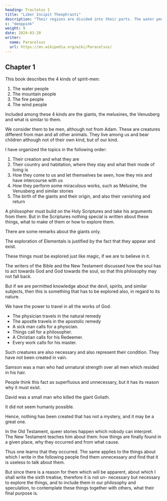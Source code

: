 ```yaml
---
heading: Tractatus 1
title: "Liber Incipit Theophrasti"
description: "Their regions are divided into their parts. The water people have no intercourse with the mountain people, nor the mountain people with them, nor the salamanders"
c: "deeppink"
weight: 9
date: 2024-03-20
writer:
  name: Paracelsus
  url: https://en.wikipedia.org/wiki/Paracelsus/
---
```



## Chapter 1

This book describes the 4 kinds of spirit-men:

1. The water people
2. The mountain people
3. The fire people
4. The wind people

Included among these 4 kinds are the giants, the melusines, the Venusberg and what is similar to them. 

We consider them to be men, although not from Adam. These are creatures different from man and all other animals. They live among us and bear children although not of their own kind, but of our kind. 

I have organized the topics in the following order:

1. Their creation and what they are
2. Their country and habitation, where they stay and what their mode of living is
3. How they come to us and let themselves be seen, how they mix and have intercourse with us
4. How they perform some miraculous works, such as Melusine, the Venusberg and similar stories
5. The birth of the giants and their origin, and also their vanishing and return


A philosopher must build on the Holy Scriptures and take his arguments from them. But in the Scriptures nothing special is written about these things, what to make of them or how to explore them.

There are some remarks about the giants only. 

<!-- Although these things are treated outside the Scriptures,  -->

The exploration of Elementals is justified by the fact that they appear and exist. 

These things must be explored just like magic, if we are to believe in it.

<!-- -and we do and wish to as- certain its origin.  -->

The writers of the Bible and the New Testament discussed how the soul has to act towards God and God towards the soul, so that this philosophy may not fall back. 

But if we are permitted knowledge about the devil, spirits, and similar subjects, then this is something that has to be explored also, in regard to its nature. 

We have the power to travel in all the works of God. 
- The physician travels in the natural remedy
- The apostle travels in the apostolic remedy
- A sick man calls for a physician.
- Things call for a philosopher.
- A Christian calls for his Redeemer.
- Every work calls for his master. 

Such creatures are also necessary and also represent their condition. They have not been created in vain.

Samson was a man who had unnatural strength over all men which resided in his hair.

People think this fact as superfluous and unnecessary, but it has its reason why it must exist. 

David was a small man who killed the giant Goliath. 

It did not seem humanly possible. 

Hence, nothing has been created that has not a mystery, and it may be a great one. 

In the Old Testament, queer stories happen which nobody can interpret. The New Testament teaches him about them: how things are finally found in a given place, why they occurred and from what cause.

Thus one learns that they occurred. The same applies to the things about which I write in the following people find them unnecessary and find that it is useless to talk about them. 

But since there is a reason for them which will be apparent, about which I shall write the sixth treatise, therefore it is not un- necessary but necessary to explore the things, and to include them in our philosophy and speculation, to contemplate these things together with others, what their final purpose is.

